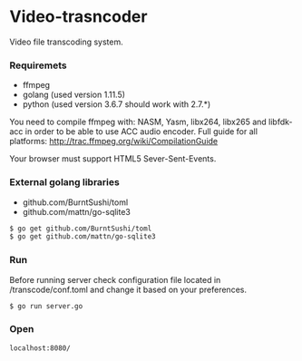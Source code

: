 # Video-trasncoder

Video file transcoding system.

### Requiremets

  - ffmpeg
  - golang (used version 1.11.5)
  - python (used version 3.6.7 should work with 2.7.*)

You need to compile ffmpeg with: NASM, Yasm, libx264, libx265 and libfdk-acc in order to be able to use ACC audio encoder.
Full guide for all platforms: http://trac.ffmpeg.org/wiki/CompilationGuide

Your browser must support HTML5 Sever-Sent-Events.

### External golang libraries

  - github.com/BurntSushi/toml
  - github.com/mattn/go-sqlite3

```sh
$ go get github.com/BurntSushi/toml
$ go get github.com/mattn/go-sqlite3
```

### Run

Before running server check configuration file located in /transcode/conf.toml and change it based on your preferences.
```sh
$ go run server.go
```

### Open

```
localhost:8080/
```